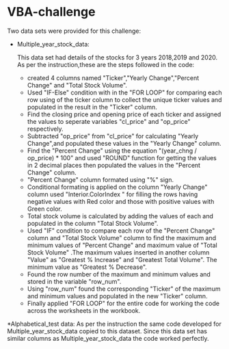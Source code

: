 # VBA-challenge

Two data sets were provided for this challenge:

* Multiple_year_stock_data:

   This data set had details of the stocks for 3 years 2018,2019 and 2020.
   As per the instruction,these are the steps followed in the code:
  * created 4 columns named "Ticker","Yearly Change","Percent Change" and "Total Stock Volume".
  * Used "IF-Else" condition with in the "FOR LOOP" for comparing each row using of the ticker column to collect the unique ticker values and populated in the result in the "Ticker" column.
  * Find the closing price and opening price of each ticker and assigned the values to seperate variables "cl_price" and "op_price" respectively.
  * Subtracted "op_price" from "cl_price" for calculating "Yearly Change",and populated these values in the "Yearly Change" column.
  * Find the "Percent Change" using the equation "(year_chng / op_price) * 100" and used "ROUND" function for getting the values in 2 decimal places then 
   populated the values in the "Percent Change" column.
  * "Percent Change" column formated using "%" sign.
  * Conditional formating is applied on the column "Yearly Change" column used "Interior.ColorIndex " for filling the rows having negative values with Red color and those with positive values with Green color.
  * Total stock volume is calculated by adding the <vol> values of each <ticker> and populated in the column "Total Stock Volume".
  * Used "IF" condition to compare each row of the "Percent Change" column and "Total Stock Volume" column to find the maximum and minimum values of "Percent Change" and maximum value of "Total Stock Volume" .The 
    maximum values inserted in another column "Value" as "Greatest % Increase" and "Greatest Total Volume". The minimum  value as "Greatest % Decrease".
  * Found the row number of the maximum and minimum values and stored in the variable "row_num".
  * Using "row_num" found the corresponding "Ticker" of the maximum and minimum values and populated in the new "Ticker" column.
  * Finally applied "FOR LOOP" for the entire code for working the code across the worksheets in the workbook.
    
*Alphabetical_test data:
   As per the instruction the same code developed for Multiple_year_stock_data copied to this dataset.
   Since this data set has similar columns as Multiple_year_stock_data the code worked perfectly.

